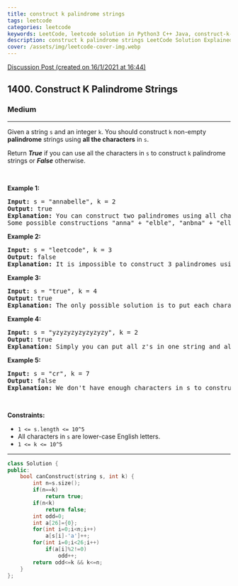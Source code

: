 ```yaml
---
title: construct k palindrome strings
tags: leetcode
categories: leetcode
keywords: LeetCode, leetcode solution in Python3 C++ Java, construct-k-palindrome-strings solution
description: construct k palindrome strings LeetCode Solution Explained
cover: /assets/img/leetcode-cover-img.webp
---
```





[Discussion Post (created on 16/1/2021 at 16:44)](https://leetcode.com/problems/construct-k-palindrome-strings/discuss/1068238/C%2B%2B-or-Beats-99.8)  
<h2>1400. Construct K Palindrome Strings</h2><h3>Medium</h3><hr><div><p>Given a string <code>s</code> and an integer <code>k</code>. You should construct <code>k</code> non-empty <strong>palindrome</strong> strings using <strong>all the characters</strong> in <code>s</code>.</p>

<p>Return <em><strong>True</strong></em> if you can use all the characters in <code>s</code> to construct <code>k</code> palindrome strings or <em><strong>False</strong></em> otherwise.</p>

<p>&nbsp;</p>
<p><strong>Example 1:</strong></p>

<pre><strong>Input:</strong> s = "annabelle", k = 2
<strong>Output:</strong> true
<strong>Explanation:</strong> You can construct two palindromes using all characters in s.
Some possible constructions "anna" + "elble", "anbna" + "elle", "anellena" + "b"
</pre>

<p><strong>Example 2:</strong></p>

<pre><strong>Input:</strong> s = "leetcode", k = 3
<strong>Output:</strong> false
<strong>Explanation:</strong> It is impossible to construct 3 palindromes using all the characters of s.
</pre>

<p><strong>Example 3:</strong></p>

<pre><strong>Input:</strong> s = "true", k = 4
<strong>Output:</strong> true
<strong>Explanation:</strong> The only possible solution is to put each character in a separate string.
</pre>

<p><strong>Example 4:</strong></p>

<pre><strong>Input:</strong> s = "yzyzyzyzyzyzyzy", k = 2
<strong>Output:</strong> true
<strong>Explanation:</strong> Simply you can put all z's in one string and all y's in the other string. Both strings will be palindrome.
</pre>

<p><strong>Example 5:</strong></p>

<pre><strong>Input:</strong> s = "cr", k = 7
<strong>Output:</strong> false
<strong>Explanation:</strong> We don't have enough characters in s to construct 7 palindromes.
</pre>

<p>&nbsp;</p>
<p><strong>Constraints:</strong></p>

<ul>
	<li><code>1 &lt;= s.length &lt;= 10^5</code></li>
	<li>All characters in <code>s</code> are lower-case English letters.</li>
	<li><code>1 &lt;= k &lt;= 10^5</code></li>
</ul></div>

---




```cpp
class Solution {
public:
    bool canConstruct(string s, int k) {
        int n=s.size();
        if(n==k)
            return true;
        if(n<k)
            return false;
        int odd=0;
        int a[26]={0};
        for(int i=0;i<n;i++)
            a[s[i]-'a']++;
        for(int i=0;i<26;i++)
            if(a[i]%2!=0)
                odd++;
        return odd<=k && k<=n;
    }
};
```
